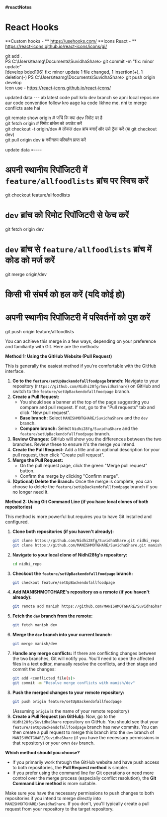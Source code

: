 **#reactNotes**

# React Hooks
**Custom hooks - ** https://usehooks.com/
**Icons React - ** https://react-icons.github.io/react-icons/icons/gi/

git add .
<br>
PS C:\Users\teamg\Documents\SuvidhaShare> git commit -m "fix: minor update" <br>
[develop bded196] fix: minor update
 1 file changed, 1 insertion(+), 1 deletion(-)
PS C:\Users\teamg\Documents\SuvidhaShare> git push origin develop <br>
icon use - https://react-icons.github.io/react-icons/ <be>




updated data --- 
ab latest code pull krlo dev branch se apni local repos me aur code convention follow kro aage ka code likhne me. nhi to merge conflicts aate hai<br>


git remote show origin # जाँचें कि क्या dev रिमोट पर है<br>
git fetch origin      # रिमोट ब्रांचेस को अपडेट करें<br>
git checkout -t origin/dev # लोकल dev ब्रांच बनाएँ और उसे ट्रैक करें (या git checkout dev)<br>
git pull origin dev  # नवीनतम परिवर्तन प्राप्त करें<br>


update data =----

# अपनी स्थानीय रिपॉजिटरी में `feature/allfoodlists` ब्रांच पर स्विच करें
git checkout feature/allfoodlists

# `dev` ब्रांच को रिमोट रिपॉजिटरी से फेच करें
git fetch origin dev

# `dev` ब्रांच से `feature/allfoodlists` ब्रांच में कोड को मर्ज करें
git merge origin/dev

# किसी भी संघर्ष को हल करें (यदि कोई हो)

# अपनी स्थानीय रिपॉजिटरी में परिवर्तनों को पुश करें
git push origin feature/allfoodlists


You can achieve this merge in a few ways, depending on your preference and familiarity with Git. Here are the methods:

**Method 1: Using the GitHub Website (Pull Request)**

This is generally the easiest method if you're comfortable with the GitHub interface.

1.  **Go to the `feature/setUpBackendofallfoodpage` branch:** Navigate to your repository (`https://github.com/Nidhi28fg/SuvidhaShare`) on GitHub and switch to the `feature/setUpBackendofallfoodpage` branch.
2.  **Create a Pull Request:**
    * You should see a banner at the top of the page suggesting you compare and pull request. If not, go to the "Pull requests" tab and click "New pull request".
    * **Base branch:** Select `MANISHMOTGHARE/SuvidhaShare` and the `dev` branch.
    * **Compare branch:** Select `Nidhi28fg/SuvidhaShare` and the `feature/setUpBackendofallfoodpage` branch.
3.  **Review Changes:** GitHub will show you the differences between the two branches. Review these to ensure it's the merge you intend.
4.  **Create the Pull Request:** Add a title and an optional description for your pull request, then click "Create pull request".
5.  **Merge the Pull Request:**
    * On the pull request page, click the green "Merge pull request" button.
    * Confirm the merge by clicking "Confirm merge".
6.  **(Optional) Delete the Branch:** Once the merge is complete, you can choose to delete the `feature/setUpBackendofallfoodpage` branch if you no longer need it.

**Method 2: Using Git Command Line (if you have local clones of both repositories)**

This method is more powerful but requires you to have Git installed and configured.

1.  **Clone both repositories (if you haven't already):**
    ```bash
    git clone https://github.com/Nidhi28fg/SuvidhaShare.git nidhi_repo
    git clone https://github.com/MANISHMOTGHARE/SuvidhaShare.git manish_repo
    ```
2.  **Navigate to your local clone of Nidhi28fg's repository:**
    ```bash
    cd nidhi_repo
    ```
3.  **Checkout the `feature/setUpBackendofallfoodpage` branch:**
    ```bash
    git checkout feature/setUpBackendofallfoodpage
    ```
4.  **Add MANISHMOTGHARE's repository as a remote (if you haven't already):**
    ```bash
    git remote add manish https://github.com/MANISHMOTGHARE/SuvidhaShare.git
    ```
5.  **Fetch the `dev` branch from the remote:**
    ```bash
    git fetch manish dev
    ```
6.  **Merge the `dev` branch into your current branch:**
    ```bash
    git merge manish/dev
    ```
7.  **Handle any merge conflicts:** If there are conflicting changes between the two branches, Git will notify you. You'll need to open the affected files in a text editor, manually resolve the conflicts, and then stage and commit the changes:
    ```bash
    git add <conflicted_file(s)>
    git commit -m "Resolve merge conflicts with manish/dev"
    ```
8.  **Push the merged changes to your remote repository:**
    ```bash
    git push origin feature/setUpBackendofallfoodpage
    ```
    (Assuming `origin` is the name of your remote repository)
9.  **Create a Pull Request (on GitHub):** Now, go to the `Nidhi28fg/SuvidhaShare` repository on GitHub. You should see that your `feature/setUpBackendofallfoodpage` branch has new commits. You can then create a pull request to merge this branch into the `dev` branch of `MANISHMOTGHARE/SuvidhaShare` (if you have the necessary permissions in that repository) or your own `dev` branch.

**Which method should you choose?**

* If you primarily work through the GitHub website and have push access to both repositories, the **Pull Request method** is simpler.
* If you prefer using the command line for Git operations or need more control over the merge process (especially conflict resolution), the **Git Command Line method** is more suitable.

Make sure you have the necessary permissions to push changes to both repositories if you intend to merge directly into `MANISHMOTGHARE/SuvidhaShare`. If you don't, you'll typically create a pull request from your repository to the target repository.
